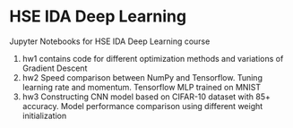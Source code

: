 # HSE IDA Deep Learning

Jupyter Notebooks for HSE IDA Deep Learning course

1) hw1 contains code for different optimization methods and variations of Gradient Descent
2) hw2 Speed comparison between NumPy and Tensorflow. Tuning learning rate and momentum. Tensorflow MLP trained on MNIST
3) hw3 Constructing CNN model based on CIFAR-10 dataset with 85+ accuracy. Model performance comparison using different weight initialization
